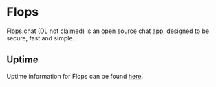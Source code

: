 # Flops
Flops.chat (DL not claimed) is an open source chat app, designed to be secure, fast and simple.


## Uptime
Uptime information for Flops can be found [here](https://status.tyty.cloud/status/toastxc).



